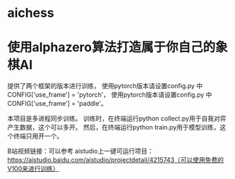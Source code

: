 # aichess
# 使用alphazero算法打造属于你自己的象棋AI


提供了两个框架的版本进行训练，
使用pytorch版本请设置config.py 中CONFIG['use_frame'] = 'pytorch'，
使用pytorch版本请设置config.py 中CONFIG['use_frame'] = 'paddle'。


本项目是多进程同步训练。
训练时，在终端运行python collect.py用于自我对弈产生数据，这个可以多开。
然后，在终端运行python train.py用于模型训练，这个终端只用开一个。


B站视频链接：可以参考
aistudio上一键可运行项目：https://aistudio.baidu.com/aistudio/projectdetail/4215743（可以使用免费的V100来进行训练）
